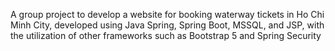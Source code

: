 A group project to develop a website for booking waterway tickets in Ho Chi Minh City, developed using Java Spring, Spring Boot, MSSQL, and JSP, with the utilization of other frameworks such as Bootstrap 5 and Spring Security
